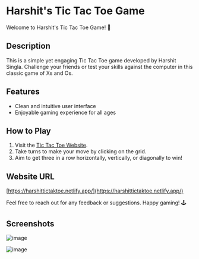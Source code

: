 # Harshit's Tic Tac Toe Game

Welcome to Harshit's Tic Tac Toe Game! 🎉

## Description

This is a simple yet engaging Tic Tac Toe game developed by Harshit Singla. Challenge your friends or test your skills against the computer in this classic game of Xs and Os.

## Features

- Clean and intuitive user interface
- Enjoyable gaming experience for all ages

## How to Play

1. Visit the [Tic Tac Toe Website](https://harshittictaktoe.netlify.app/).
2. Take turns to make your move by clicking on the grid.
3. Aim to get three in a row horizontally, vertically, or diagonally to win!

## Website URL

[https://harshittictaktoe.netlify.app/](https://harshittictaktoe.netlify.app/)

Feel free to reach out for any feedback or suggestions. Happy gaming! 🕹️

## Screenshots

![image](https://github.com/Bada-Don/Tic-Tak-Toe/assets/93757887/9f479b8d-8829-40b2-af3e-f9d8e81396d6)

![image](https://github.com/Bada-Don/Tic-Tak-Toe/assets/93757887/51e83cf0-d080-40d9-aea1-10ab9fa60e61)

